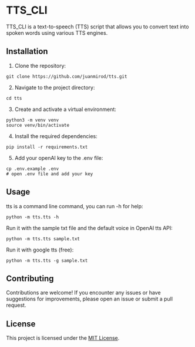 # TTS_CLI

TTS_CLI is a text-to-speech (TTS) script that allows you to convert text into spoken words using various TTS engines.

## Installation

1. Clone the repository:

```shell
git clone https://github.com/juanmirod/tts.git
```

2. Navigate to the project directory:

```shell
cd tts
```

3. Create and activate a virtual environment:

```shell
python3 -m venv venv
source venv/bin/activate
```

4. Install the required dependencies:

```shell
pip install -r requirements.txt
```

5. Add your openAI key to the .env file:

```shell
cp .env.example .env
# open .env file and add your key
```

## Usage

tts is a command line command, you can run -h for help:

```shell
python -m tts.tts -h
```

Run it with the sample txt file and the default voice in OpenAI tts API:

```shell
python -m tts.tts sample.txt
```

Run it with google tts (free):

```shell
python -m tts.tts -g sample.txt
```

## Contributing

Contributions are welcome! If you encounter any issues or have suggestions for improvements, please open an issue or submit a pull request.

## License

This project is licensed under the [MIT License](LICENSE).
